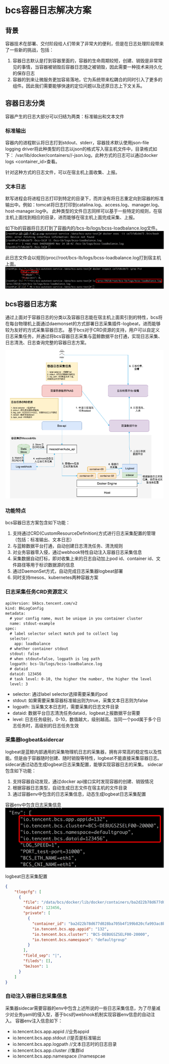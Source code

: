 # bcs容器日志解决方案
## 背景
容器技术在部署、交付阶段给人们带来了非常大的便利，但是在日志处理阶段带来了一些新的挑战，包括：
1. 容器日志默认是打到容器里面的，容器的生命周期较短，创建、销毁是非常常见的事情，当容器被销毁后容器日志随之被销毁，因此需要一种技术来持久化的保存日志
2. 容器的到来让微服务更加容易落地，它为系统带来松耦合的同时引入了更多的组件。因此我们需要能够快速的定位问题以及还原日志上下文关系。

## 容器日志分类
容器产生的日志大部分可以归结为两类：标准输出和文本文件

### 标准输出
容器内的进程默认将日志打到stdout、stderr，容器技术默认使用json-file logging driver将此种类型的日志以json的格式写入宿主机文件中，目录格式如下：
/var/lib/docker/containers/<container-id>/<container-id>-json.log，此种方式的日志可以通过docker logs <container_id>查看。

针对这种方式的日志文件，可以在宿主机上面收集、上报。

### 文本日志
默写进程会将进程日志打印到特定的目录下，而并没有将日志重定向到容器的标准输出中。例如：tomcat将日志打印到catalina.log、access.log、manager.log、host-manager.log中。
此种类型的文件日志同样可以基于一些特定的规则，在宿主机上面找到相应的目录，进而能够在宿主机上面完成采集、上报。

如下lb的容器将日志打到了容器内的/bcs-lb/logs/bcss-loadbalance.log文件。
![lb容器非标准日志示例](./img/lb容器日志.png)

此日志文件会以规则/proc/<container pid>/root/bcs-lb/logs/bcss-loadbalance.log打到宿主机上面。
![lb容器文本日志示例](./img/文本日志宿主机目录.png)

## bcs容器日志方案
通过上面对于容器日志的分类以及容器日志能在宿主机上面索引到的特性，bcs将在每台物理机上面通过daemonset的方式部署日志采集插件-logbeat，进而能够较为友好的方式采集容器日志。
基于bcs对于CRD资源的支持，用户可以自定义日志采集任务，并通过将bcs容器日志采集与蓝鲸数据平台打通，实现日志采集、日志清洗、日志查询完整的容器日志方案。

![bcs容器日志方案](./img/bcs容器日志方案.png)

### 功能特点
bcs容器日志方案包含如下功能：
1. 支持通过CRD(CustomResourceDefinition)方式进行日志采集配置的管理（包括：标准输出、文本日志）
2. 与蓝鲸数据平台打通，自动创建日志清洗任务、清洗规则
3. 对业务容器零入侵，通过webhook特性自动注入容器日志采集信息
4. 采集数据自动打标，即对收集上来的日志自动加上pod id、container id、文件路径等用于标识数据源的信息
5. 通过DaemonSet方式，自动完成日志采集器logbeat部署
6. 同时支持mesos、kubernetes两种容器方案

### 日志采集任务CRD资源定义
```
apiVersion: bkbcs.tencent.com/v2
kind: BkLogConfig
metadata:
  # your config name, must be unique in you container cluster
  name: stdout-example
spec:
  # label selector select match pod to collect log
  selector:
    app: loadbalance
  # whether container stdout
  stdout: false
  # when stdout=false, logpath is log path
  logpath: bcs-lb/logs/bcss-loadbalance.log
  # dataid
  dataid: 123456
  # task level: 0-10, the higher the number, the higher the level
  level: 3
```
- selector: 通过label selector选择需要采集的pod
- stdout: 如果需要采集容器标准输出则为true，采集文本日志则为false
- logpath: 当采集文本日志时，需要采集的日志文件目录
- dataid: 数据平台日志清洗任务dataid，logbeat上报数据平台需要
- level: 日志任务级别，0-10，数值越大，级别越高。当同一个pod属于多个日志任务时，高级别的日志任务生效

### 采集器logbeat&sidercar
logbeat是蓝鲸内部通用的采集物理机日志的采集器，拥有非常高的稳定性以及性能。但是由于容器随时创建、随时销毁等特性，logbeat不能直接采集容器日志。
sidecar通过动态生成logbeat日志采集配置，能够实现容器日志的采集。
sidecar包含如下功能：
1. 支持容器自动发现，通过docker api接口实时发现容器的创建、销毁情况
2. 根据容器日志类型，自动生成日志文件在宿主机的文件目录
3. 通过容器env中包含的日志采集信息，动态生成logbeat日志采集配置

容器env中包含日志采集信息
![容器env日志采集信息](./img/容器日志env.png)

logbeat日志采集配置
```json
{
    "tlogcfg": [
      {
        "file": "/data/bcs/docker/lib/docker/containers/ba2d22b78d677d028ba705b4f199b820cfa993ac8bb29d1d29ed84d2cc69bc57/ba2d22b78d677d028ba705b4f199b820cfa993ac8bb29d1d29ed84d2cc69bc57-json.log",
        "dataid": 123456,
        "private": [
          {
            "container_id": "ba2d22b78d677d028ba705b4f199b820cfa993ac8bb29d1d29ed84d2cc69bc57",
            "io.tencent.bcs.app.appid": "132",
            "io.tencent.bcs.cluster": "BCS-DEBUGSZSELF00-20000",
            "io.tencent.bcs.namespace": "defaultgroup"
          }
        ],
        "field_sep": "|",
        "fileds": [],
        "beJson": 1
      }
    ]
}
```

### 自动注入容器日志采集信息
采集器sidecar需要容器的env中包含上述所说的一些日志采集信息，为了尽量减少对业务yaml的侵入型，基于bcs的webhook机制实现容器env信息的自动注入。
容器env注入信息如下：
- io.tencent.bcs.app.appid   //业务appid
- io.tencent.bcs.app.stdout //是否是标准输出
- io.tencent.bcs.app.logpath //文本日志时的日志目录
- io.tencent.bcs.app.cluster //集群id
- io.tencent.bcs.app.namespace //namespcae


